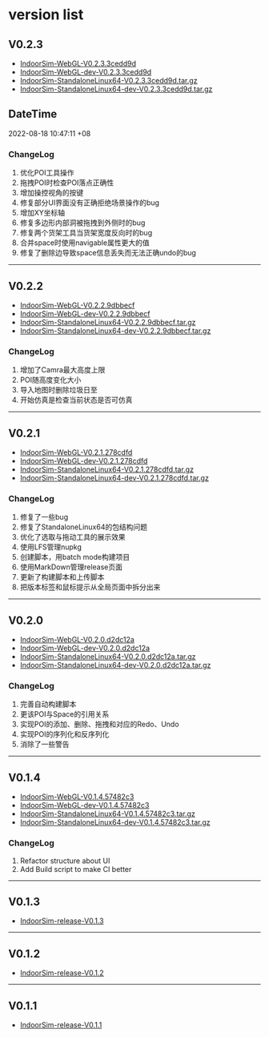 # version list


## V0.2.3
* [IndoorSim-WebGL-V0.2.3.3cedd9d](./IndoorSim-WebGL-V0.2.3.3cedd9d)
* [IndoorSim-WebGL-dev-V0.2.3.3cedd9d](./IndoorSim-WebGL-dev-V0.2.3.3cedd9d)
* [IndoorSim-StandaloneLinux64-V0.2.3.3cedd9d.tar.gz](./IndoorSim-StandaloneLinux64-V0.2.3.3cedd9d.tar.gz)
* [IndoorSim-StandaloneLinux64-dev-V0.2.3.3cedd9d.tar.gz](./IndoorSim-StandaloneLinux64-dev-V0.2.3.3cedd9d.tar.gz)

## DateTime
2022-08-18 10:47:11 +08

### ChangeLog
1. 优化POI工具操作
2. 拖拽POI时检查POI落点正确性
3. 增加操控视角的按键
4. 修复部分UI界面没有正确拒绝场景操作的bug
5. 增加XY坐标轴
6. 修复多边形内部洞被拖拽到外侧时的bug
7. 修复两个货架工具当货架宽度反向时的bug
8. 合并space时使用navigable属性更大的值
9. 修复了删除边导致space信息丢失而无法正确undo的bug

---
## V0.2.2

* [IndoorSim-WebGL-V0.2.2.9dbbecf](./IndoorSim-WebGL-V0.2.2.9dbbecf)
* [IndoorSim-WebGL-dev-V0.2.2.9dbbecf](./IndoorSim-WebGL-dev-V0.2.2.9dbbecf)
* [IndoorSim-StandaloneLinux64-V0.2.2.9dbbecf.tar.gz](./IndoorSim-StandaloneLinux64-V0.2.2.9dbbecf.tar.gz)
* [IndoorSim-StandaloneLinux64-dev-V0.2.2.9dbbecf.tar.gz](./IndoorSim-StandaloneLinux64-dev-V0.2.2.9dbbecf.tar.gz)

### ChangeLog
1. 增加了Camra最大高度上限
2. POI随高度变化大小
3. 导入地图时删除垃圾日至
4. 开始仿真是检查当前状态是否可仿真

---
## V0.2.1
* [IndoorSim-WebGL-V0.2.1.278cdfd](./IndoorSim-WebGL-V0.2.1.278cdfd)
* [IndoorSim-WebGL-dev-V0.2.1.278cdfd](./IndoorSim-WebGL-dev-V0.2.1.278cdfd)
* [IndoorSim-StandaloneLinux64-V0.2.1.278cdfd.tar.gz](./IndoorSim-StandaloneLinux64-V0.2.1.278cdfd.tar.gz)
* [IndoorSim-StandaloneLinux64-dev-V0.2.1.278cdfd.tar.gz](./IndoorSim-StandaloneLinux64-dev-V0.2.1.278cdfd.tar.gz)

### ChangeLog
1. 修复了一些bug
2. 修复了StandaloneLinux64的包结构问题
3. 优化了选取与拖动工具的展示效果
4. 使用LFS管理nupkg
5. 创建脚本，用batch mode构建项目
6. 使用MarkDown管理release页面
7. 更新了构建脚本和上传脚本
8. 把版本标签和鼠标提示从全局页面中拆分出来

---
## V0.2.0
* [IndoorSim-WebGL-V0.2.0.d2dc12a](./IndoorSim-WebGL-V0.2.0.d2dc12a)
* [IndoorSim-WebGL-dev-V0.2.0.d2dc12a](./IndoorSim-WebGL-dev-V0.2.0.d2dc12a)
* [IndoorSim-StandaloneLinux64-V0.2.0.d2dc12a.tar.gz](./IndoorSim-StandaloneLinux64-V0.2.0.d2dc12a.tar.gz)
* [IndoorSim-StandaloneLinux64-dev-V0.2.0.d2dc12a.tar.gz](./IndoorSim-StandaloneLinux64-dev-V0.2.0.d2dc12a.tar.gz)

### ChangeLog
1. 完善自动构建脚本
2. 更该POI与Space的引用关系
3. 实现POI的添加、删除、拖拽和对应的Redo、Undo
4. 实现POI的序列化和反序列化
5. 消除了一些警告

---
## V0.1.4

* [IndoorSim-WebGL-V0.1.4.57482c3](./IndoorSim-WebGL-V0.1.4.57482c3)
* [IndoorSim-WebGL-dev-V0.1.4.57482c3](./IndoorSim-WebGL-dev-V0.1.4.57482c3)
* [IndoorSim-StandaloneLinux64-V0.1.4.57482c3.tar.gz](./IndoorSim-StandaloneLinux64-V0.1.4.57482c3.tar.gz)
* [IndoorSim-StandaloneLinux64-dev-V0.1.4.57482c3.tar.gz](./IndoorSim-StandaloneLinux64-dev-V0.1.4.57482c3.tar.gz)

### ChangeLog
1. Refactor structure about UI
2. Add Build script to make CI better

---
## V0.1.3
* [IndoorSim-release-V0.1.3](./IndoorSim-release-V0.1.3)

---
## V0.1.2
* [IndoorSim-release-V0.1.2](./IndoorSim-release-V0.1.2)

---
## V0.1.1
* [IndoorSim-release-V0.1.1](./IndoorSim-release-V0.1.1)
